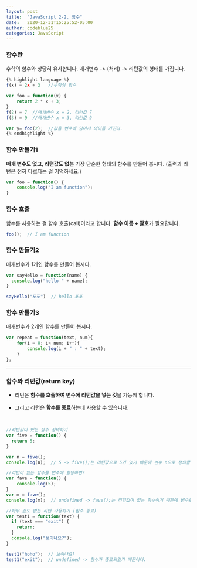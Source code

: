 ```yaml
---
layout: post
title:  "JavaScript 2-2. 함수"
date:   2020-12-31T15:25:52-05:00
author: codeblue25
categories: JavaScript
---
```


<h3>함수란</h3>

수학의 함수와 상당히 유사합니다. 매개변수 -> (처리) -> 리턴값의 형태를 가집니다.

```javascript
{% highlight language %}
f(x) = 2x + 3   //수학의 함수

var foo = function(x) {
    return 2 * x + 3;
}
f(2) = 7  //매개변수 x = 2, 리턴값 7
f(3) = 9  //매개변수 x = 3, 리턴값 9

var y= foo(2);  //값을 변수에 담아서 의미를 가진다.
{% endhighlight %}
```



<h3>함수 만들기1</h3>

**매개 변수도 없고, 리턴값도 없는** 가장 단순한 형태의 함수를 만들어 봅시다. 
(출력과 리턴은 전혀 다르다는 걸 기억하세요.)

```javascript
var foo = function() {
    console.log("I am function");
}
```



<h3>함수 호출</h3>

함수를 사용하는 걸 함수 호출(call)이라고 합니다. **함수 이름 + 괄호**가 필요합니다.

```javascript
foo();  // I am function
```



<h3>함수 만들기2</h3>

매개변수가 1개인 함수를 만들어 봅시다.

```javascript
var sayHello = function(name) {
  console.log("hello " + name);
}

sayHello("포포")  // hello 포포
```



<h3>함수 만들기3</h3>

매개변수가 2개인 함수를 만들어 봅시다.

```javascript
var repeat = function(text, num){
    for(i = 0; i< num; i++){
        console.log(i + " : " + text);
    }
};
```

-----

<h3>함수와 리턴값(return key)</h3>

* 리턴은 **함수를 호출하여 변수에 리턴값을 넣는 것**을 가능케 합니다.

* 그리고 리턴은 **함수를 종료**하는데 사용할 수 있습니다.

  <br/>

```javascript
//리턴값이 있는 함수 정의하기
var five = function() {
  return 5;
}

var n = five();
console.log(n);  // 5 -> five();는 리턴값으로 5가 있기 때문에 변수 n으로 정의할 수 있다.
```

```javascript
//리턴이 없는 함수를 변수에 할당하면?
var fave = function() {
    console.log(5);
}
var m = fave();
console.log(m);  // undefined -> fave();는 리턴값이 없는 함수이기 때문에 변수로 정의될 수 없다.
```

```javascript
//아무 값도 없는 리턴 사용하기 (함수 종료)
var test1 = function(text) {
  if (text === "exit") {
    return;
  }   
  console.log("보이나요?");    
}

test1("hoho");  // 보이나요?
test1("exit");  // undefined -> 함수가 종료되었기 때문이다.
```